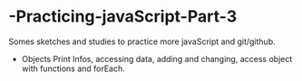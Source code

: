 # -Practicing-javaScript-Part-3

Somes sketches and studies to practice more javaScript and git/github.

- Objects
  Print Infos, accessing data, adding and changing, access object with functions and forEach.
